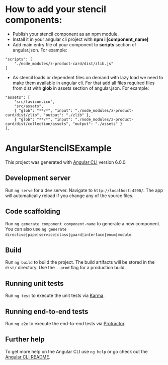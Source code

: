 # How to add your stencil components:
- Publish your stencil component as an npm module.
- Install it in your angular cli project with **npm i [component_name]**
- Add main entry file of your component to **scripts** section of angular.json. For example:
```
"scripts": [
    "./node_modules/z-product-card/dist/zlib.js"
]
```
- As stencil loads or dependent files on demand with lazy load we need to make them available in angular cli. For that add all files required files from dist with **glob** in assets section of angular.json. For example:
```
"assets": [
    "src/favicon.ico",
    "src/assets",
    { "glob": "**/*", "input": "./node_modules/z-product-card/dist/zlib", "output": "./zlib" },
    { "glob": "**/*", "input": "./node_modules/z-product-card/dist/collection/assets", "output": "./assets" }
],
```
# AngularStencilSExample

This project was generated with [Angular CLI](https://github.com/angular/angular-cli) version 6.0.0.

## Development server

Run `ng serve` for a dev server. Navigate to `http://localhost:4200/`. The app will automatically reload if you change any of the source files.

## Code scaffolding

Run `ng generate component component-name` to generate a new component. You can also use `ng generate directive|pipe|service|class|guard|interface|enum|module`.

## Build

Run `ng build` to build the project. The build artifacts will be stored in the `dist/` directory. Use the `--prod` flag for a production build.

## Running unit tests

Run `ng test` to execute the unit tests via [Karma](https://karma-runner.github.io).

## Running end-to-end tests

Run `ng e2e` to execute the end-to-end tests via [Protractor](http://www.protractortest.org/).

## Further help

To get more help on the Angular CLI use `ng help` or go check out the [Angular CLI README](https://github.com/angular/angular-cli/blob/master/README.md).
